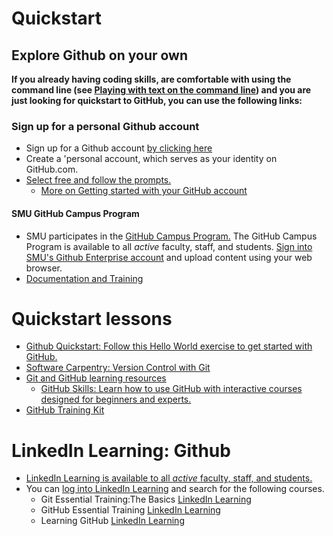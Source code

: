 # Quickstart
## Explore Github on your own
**If you already having coding skills, are comfortable with using the command line (see [Playing with text on the command line](https://github.com/veltman/learninglunches/tree/master/commandline)) and you are just looking for quickstart to GitHub, you can use the following links:** 

### Sign up for a personal Github account 
- Sign up for a Github account [by clicking here](https://docs.github.com/en/get-started/signing-up-for-github/signing-up-for-a-new-github-account)  
- Create a 'personal account, which serves as your identity on GitHub.com.  
- [Select free and follow the prompts.](https://github.com/pricing)
    - [More on Getting started with your GitHub account](https://docs.github.com/en/get-started/onboarding/getting-started-with-your-github-account)

#### SMU GitHub Campus Program
- SMU participates in the [GitHub Campus Program.](https://www.smu.edu/OIT/Services/GitHub) The GitHub Campus Program is available to all *active* faculty, staff, and students. 
[Sign into SMU's Github Enterprise account](http://github.smu.edu/) and upload content using your web browser.
- [Documentation and Training](https://www.smu.edu/oit/services/github/documentation)

# Quickstart lessons  
- [Github Quickstart: Follow this Hello World exercise to get started with GitHub.](https://docs.github.com/en/get-started/quickstart/hello-world)
- [Software Carpentry: Version Control with Git](https://swcarpentry.github.io/git-novice/) 
- [Git and GitHub learning resources](https://docs.github.com/en/get-started/quickstart/git-and-github-learning-resources)
    - [GitHub Skills: Learn how to use GitHub with interactive courses designed for beginners and experts.](https://skills.github.com/)
- [GitHub Training Kit](https://training.github.com/)



# LinkedIn Learning: Github 
-  [LinkedIn Learning is available to all *active* faculty, staff, and students.](https://www.smu.edu/OIT/Services/LinkedIn) 
- You can [log into LinkedIn Learning](https://www.smu.edu/OIT/Services/linkedin) and search for the following courses.
    - Git Essential Training:The Basics [LinkedIn Learning](https://www.linkedin.com/learning/git-essential-training-the-basics/)
    - GitHub Essential Training [LinkedIn Learning](https://www.linkedin.com/learning/github-essential-training/version-control-and-collaboration-with-github?u=2139050)
    - Learning GitHub [LinkedIn Learning](https://www.linkedin.com/learning/learning-github)



